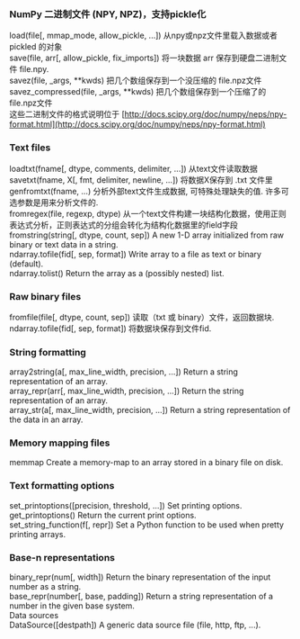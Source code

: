 ### NumPy 二进制文件 \(NPY, NPZ\)，支持pickle化

load\(file\[, mmap\_mode, allow\_pickle, ...\]\)   从npy或npz文件里载入数据或者 pickled 的对象  
save\(file, arr\[, allow\_pickle, fix\_imports\]\)   将一块数据 arr 保存到硬盘二进制文件 file.npy.  
savez\(file, \_args, \*\*kwds\)    把几个数组保存到一个没压缩的 file.npz文件  
savez\_compressed\(file, \_args, \*\*kwds\)    把几个数组保存到一个压缩了的 file.npz文件  
这些二进制文件的格式说明位于  [http://docs.scipy.org/doc/numpy/neps/npy-format.html](http://docs.scipy.org/doc/numpy/neps/npy-format.html)

### Text files

loadtxt\(fname\[, dtype, comments, delimiter, ...\]\)    从text文件读取数据
savetxt\(fname, X\[, fmt, delimiter, newline, ...\]\)    将数据X保存到 .txt 文件里
genfromtxt\(fname, ...\)    分析外部text文件生成数据, 可特殊处理缺失的值. 许多可选参数是用来分析文件的.  
fromregex\(file, regexp, dtype\)    从一个text文件构建一块结构化数据，使用正则表达式分析，正则表达式的分组会转化为结构化数据里的field字段
fromstring\(string\[, dtype, count, sep\]\)    A new 1-D array initialized from raw binary or text data in a string.  
ndarray.tofile\(fid\[, sep, format\]\)    Write array to a file as text or binary \(default\).  
ndarray.tolist\(\)    Return the array as a \(possibly nested\) list.

### Raw binary files

fromfile\(file\[, dtype, count, sep\]\)   读取（txt 或 binary）文件，返回数据块.  
ndarray.tofile\(fid\[, sep, format\]\)    将数据块保存到文件fid.

### String formatting

array2string\(a\[, max\_line\_width, precision, ...\]\)    Return a string representation of an array.  
array\_repr\(arr\[, max\_line\_width, precision, ...\]\)   Return the string representation of an array.  
array\_str\(a\[, max\_line\_width, precision, ...\]\)      Return a string representation of the data in an array.

### Memory mapping files

memmap    Create a memory-map to an array stored in a binary file on disk.

### Text formatting options

set\_printoptions\(\[precision, threshold, ...\]\)    Set printing options.  
get\_printoptions\(\)    Return the current print options.  
set\_string\_function\(f\[, repr\]\)    Set a Python function to be used when pretty printing arrays.

### Base-n representations

binary\_repr\(num\[, width\]\)    Return the binary representation of the input number as a string.  
base\_repr\(number\[, base, padding\]\)    Return a string representation of a number in the given base system.  
Data sources  
DataSource\(\[destpath\]\)    A generic data source file \(file, http, ftp, ...\).

